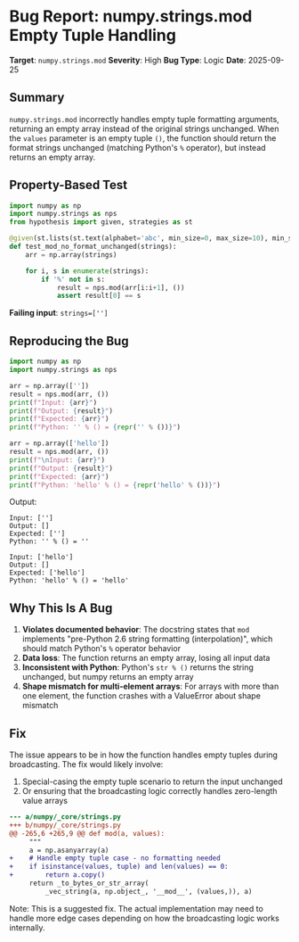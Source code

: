 # Bug Report: numpy.strings.mod Empty Tuple Handling

**Target**: `numpy.strings.mod`
**Severity**: High
**Bug Type**: Logic
**Date**: 2025-09-25

## Summary

`numpy.strings.mod` incorrectly handles empty tuple formatting arguments, returning an empty array instead of the original strings unchanged. When the `values` parameter is an empty tuple `()`, the function should return the format strings unchanged (matching Python's `%` operator), but instead returns an empty array.

## Property-Based Test

```python
import numpy as np
import numpy.strings as nps
from hypothesis import given, strategies as st

@given(st.lists(st.text(alphabet='abc', min_size=0, max_size=10), min_size=1, max_size=5))
def test_mod_no_format_unchanged(strings):
    arr = np.array(strings)

    for i, s in enumerate(strings):
        if '%' not in s:
            result = nps.mod(arr[i:i+1], ())
            assert result[0] == s
```

**Failing input**: `strings=['']`

## Reproducing the Bug

```python
import numpy as np
import numpy.strings as nps

arr = np.array([''])
result = nps.mod(arr, ())
print(f"Input: {arr}")
print(f"Output: {result}")
print(f"Expected: {arr}")
print(f"Python: '' % () = {repr('' % ())}")

arr = np.array(['hello'])
result = nps.mod(arr, ())
print(f"\nInput: {arr}")
print(f"Output: {result}")
print(f"Expected: {arr}")
print(f"Python: 'hello' % () = {repr('hello' % ())}")
```

Output:
```
Input: ['']
Output: []
Expected: ['']
Python: '' % () = ''

Input: ['hello']
Output: []
Expected: ['hello']
Python: 'hello' % () = 'hello'
```

## Why This Is A Bug

1. **Violates documented behavior**: The docstring states that `mod` implements "pre-Python 2.6 string formatting (interpolation)", which should match Python's `%` operator behavior
2. **Data loss**: The function returns an empty array, losing all input data
3. **Inconsistent with Python**: Python's `str % ()` returns the string unchanged, but numpy returns an empty array
4. **Shape mismatch for multi-element arrays**: For arrays with more than one element, the function crashes with a ValueError about shape mismatch

## Fix

The issue appears to be in how the function handles empty tuples during broadcasting. The fix would likely involve:

1. Special-casing the empty tuple scenario to return the input unchanged
2. Or ensuring that the broadcasting logic correctly handles zero-length value arrays

```diff
--- a/numpy/_core/strings.py
+++ b/numpy/_core/strings.py
@@ -265,6 +265,9 @@ def mod(a, values):
     """
     a = np.asanyarray(a)
+    # Handle empty tuple case - no formatting needed
+    if isinstance(values, tuple) and len(values) == 0:
+        return a.copy()
     return _to_bytes_or_str_array(
         _vec_string(a, np.object_, '__mod__', (values,)), a)
```

Note: This is a suggested fix. The actual implementation may need to handle more edge cases depending on how the broadcasting logic works internally.